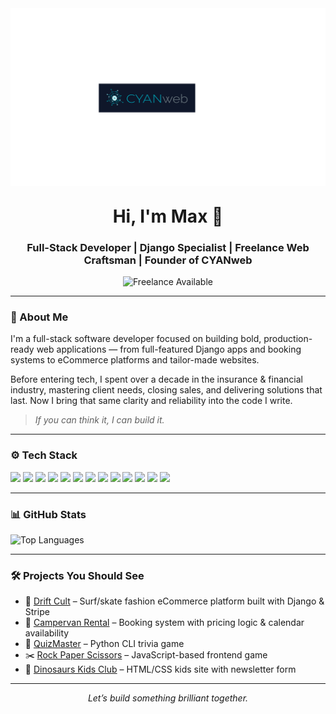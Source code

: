 <!-- Banner -->
<div align="center">
  <img 
    src="https://raw.githubusercontent.com/Maxcode0101/Maxcode0101/main/horizontal_DB.png" 
    alt="Cyan Web Banner" 
    style="max-width: 100%; max-height: 300px; margin: 0 0 -10px 0; padding: 0;">

</div>

<h1 align="center">Hi, I'm Max 👋</h1>
<h3 align="center">Full-Stack Developer | Django Specialist | Freelance Web Craftsman | Founder of CYANweb</h3>

<p align="center">
  <img src="https://img.shields.io/badge/freelance-available-brightgreen?style=flat-square" alt="Freelance Available"/>
</p>


---

### 🧭 About Me

I'm a full-stack software developer focused on building bold, production-ready web applications — from full-featured Django apps and booking systems to eCommerce platforms and tailor-made websites.

Before entering tech, I spent over a decade in the insurance & financial industry, mastering client needs, closing sales, and delivering solutions that last. Now I bring that same clarity and reliability into the code I write.

> _If you can think it, I can build it._

---

### ⚙️ Tech Stack

<p align="left">
  <img src="https://img.shields.io/badge/Python-3776AB?style=for-the-badge&logo=python&logoColor=white"/>
  <img src="https://img.shields.io/badge/Django-092E20?style=for-the-badge&logo=django&logoColor=white"/>
  <img src="https://img.shields.io/badge/Flask-000000?style=for-the-badge&logo=flask&logoColor=white"/>
  <img src="https://img.shields.io/badge/React-20232A?style=for-the-badge&logo=react&logoColor=61DAFB"/>
  <img src="https://img.shields.io/badge/JavaScript-F7DF1E?style=for-the-badge&logo=javascript&logoColor=black"/>
  <img src="https://img.shields.io/badge/HTML5-E34F26?style=for-the-badge&logo=html5&logoColor=white"/>
  <img src="https://img.shields.io/badge/CSS3-1572B6?style=for-the-badge&logo=css3&logoColor=white"/>
  <img src="https://img.shields.io/badge/jQuery-0769AD?style=for-the-badge&logo=jquery&logoColor=white"/>
  <img src="https://img.shields.io/badge/Bootstrap-563D7C?style=for-the-badge&logo=bootstrap&logoColor=white"/>
  <img src="https://img.shields.io/badge/PostgreSQL-4169E1?style=for-the-badge&logo=postgresql&logoColor=white"/>
  <img src="https://img.shields.io/badge/SQLite-003B57?style=for-the-badge&logo=sqlite&logoColor=white"/>
  <img src="https://img.shields.io/badge/Git-F05032?style=for-the-badge&logo=git&logoColor=white"/>
  <img src="https://img.shields.io/badge/GitHub-181717?style=for-the-badge&logo=github&logoColor=white"/>
</p>

---

### 📊 GitHub Stats

<p align="left">
  <img src="https://github-readme-stats.vercel.app/api/top-langs/?username=Maxcode0101&layout=compact&theme=github_dark" alt="Top Languages"/>
</p>

---

### 🛠️ Projects You Should See

- 🧢 [Drift Cult](https://github.com/Maxcode0101/drift_cult) – Surf/skate fashion eCommerce platform built with Django & Stripe  
- 🚐 [Campervan Rental](https://github.com/Maxcode0101/campervan_rental) – Booking system with pricing logic & calendar availability  
- 🧠 [QuizMaster](https://github.com/Maxcode0101/QuizMaster-Battle-of-Brains-) – Python CLI trivia game  
- ✂️ [Rock Paper Scissors](https://github.com/Maxcode0101/Rock_Paper_Scissors) – JavaScript-based frontend game  
- 🦕 [Dinosaurs Kids Club](https://github.com/Maxcode0101/Dinosaurs-Kids-Club) – HTML/CSS kids site with newsletter form  

---

<p align="center">
  <em>Let’s build something brilliant together.</em>
</p>
